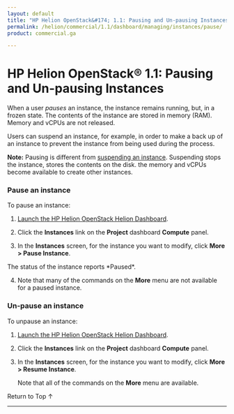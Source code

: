 ```yaml
---
layout: default
title: "HP Helion OpenStack&#174; 1.1: Pausing and Un-pausing Instances"
permalink: /helion/commercial/1.1/dashboard/managing/instances/pause/
product: commercial.ga

---
```

<!--UNDER REVISION-->

<script>

function PageRefresh {
onLoad="window.refresh"
}

PageRefresh();

</script>

<!-- <p style="font-size: small;"> <a href="/helion/commercial/1.1/ga1/install/">&#9664; PREV</a> | <a href="/helion/commercial/1.1/ga1/install-overview/">&#9650; UP</a> | <a href="/helion/commercial/1.1/ga1/">NEXT &#9654;</a></p> -->

# HP Helion OpenStack&#174; 1.1: Pausing and Un-pausing Instances

When a user *pauses* an instance, the instance  remains running, but, in a frozen state. The contents of the instance are stored in memory (RAM). Memory and vCPUs are not released.

Users can suspend an instance, for example, in order to make a back up of an instance to prevent the instance  from being used during the process.


**Note:** Pausing is different from <a href="/helion/commercial/1.1/dashboard/managing/instances/suspend/">suspending an instance</a>. Suspending stops the instance, stores the contents on the disk. the memory and vCPUs become available to create other instances.  


### Pause an instance ###

To pause an instance:

1. [Launch the HP Helion OpenStack Helion Dashboard](/helion/openstack/1.1/dashboard/login/).

2. Click the **Instances** link on the **Project** dashboard **Compute** panel.

3. In the **Instances** screen, for the instance you want to modify, click **More &gt; Pause Instance**.
<p>The status of the instance reports *Paused*.</p> 

4. Note that many of the commands on the **More** menu are not available for a paused instance.

### Un-pause an instance ###

To unpause an instance:

1. [Launch the HP Helion OpenStack Helion Dashboard](/helion/openstack/1.1/dashboard/login/).

2. Click the **Instances** link on the **Project** dashboard **Compute** panel.

3. In the **Instances** screen, for the instance you want to modify, click **More &gt; Resume Instance**.

	Note that all of the commands on the **More** menu are available.

<p><a href="#top" style="padding:14px 0px 14px 0px; text-decoration: none;"> Return to Top &#8593; </a></p>


----
